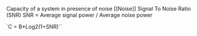 Capacity of a system in presence of noise
[[Noise]]
Signal To Noise Ratio (SNR) 
SNR = Average signal power / Average noise power

`C = B*Log2(1+SNR)``